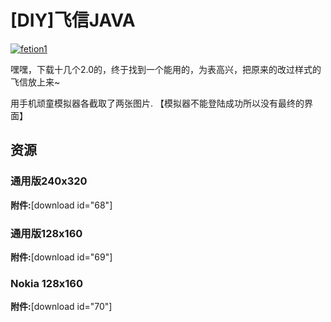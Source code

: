 # [DIY]飞信JAVA

[![fetion1](https://attachment.soulteary.com/2008/05/30/fetion1.jpg "fetion1")](https://attachment.soulteary.com/2008/05/30/fetion1.jpg)

嘿嘿，下载十几个2.0的，终于找到一个能用的，为表高兴，把原来的改过样式的飞信放上来~

用手机顽童模拟器各截取了两张图片. 【模拟器不能登陆成功所以没有最终的界面】

<!-- more -->

## 资源

### 通用版240x320

**附件:**[download id="68"]

### 通用版128x160

**附件:**[download id="69"]

### Nokia 128x160

**附件:**[download id="70"]

